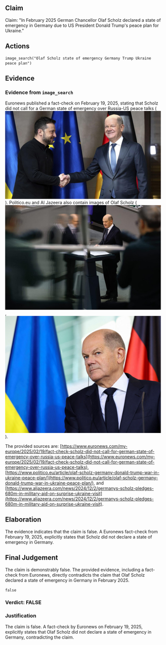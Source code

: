 ## Claim
Claim: "In February 2025 German Chancellor Olaf Scholz declared a state of emergency in Germany due to US President Donald Trump's peace plan for Ukraine."

## Actions
```
image_search("Olaf Scholz state of emergency Germany Trump Ukraine peace plan")
```

## Evidence
### Evidence from `image_search`
Euronews published a fact-check on February 19, 2025, stating that Scholz did not call for a German state of emergency over Russia-US peace talks (![image 7238](media/2025-08-29_23-27-1756510043-453949.jpg)). Politico.eu and Al Jazeera also contain images of Olaf Scholz (![image 7239](media/2025-08-29_23-27-1756510043-777570.jpg), ![image 7240](media/2025-08-29_23-27-1756510043-940892.jpg)).

The provided sources are: [https://www.euronews.com/my-europe/2025/02/19/fact-check-scholz-did-not-call-for-german-state-of-emergency-over-russia-us-peace-talks](https://www.euronews.com/my-europe/2025/02/19/fact-check-scholz-did-not-call-for-german-state-of-emergency-over-russia-us-peace-talks), [https://www.politico.eu/article/olaf-scholz-germany-donald-trump-war-in-ukraine-peace-plan/](https://www.politico.eu/article/olaf-scholz-germany-donald-trump-war-in-ukraine-peace-plan/), and [https://www.aljazeera.com/news/2024/12/2/germanys-scholz-pledges-680m-in-military-aid-on-surprise-ukraine-visit](https://www.aljazeera.com/news/2024/12/2/germanys-scholz-pledges-680m-in-military-aid-on-surprise-ukraine-visit).


## Elaboration
The evidence indicates that the claim is false. A Euronews fact-check from February 19, 2025, explicitly states that Scholz did not declare a state of emergency in Germany.


## Final Judgement
The claim is demonstrably false. The provided evidence, including a fact-check from Euronews, directly contradicts the claim that Olaf Scholz declared a state of emergency in Germany in February 2025.

`false`


### Verdict: FALSE

### Justification
The claim is false. A fact-check by Euronews on February 19, 2025, explicitly states that Olaf Scholz did not declare a state of emergency in Germany, contradicting the claim.
